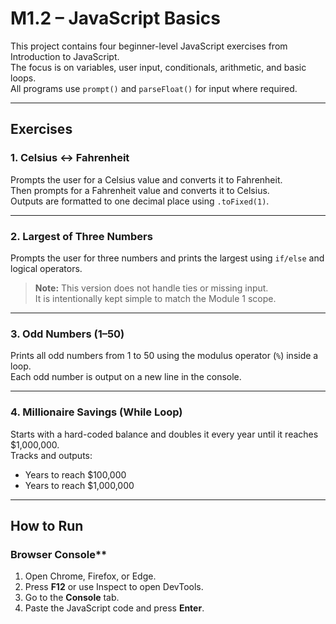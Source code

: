 # M1.2 – JavaScript Basics

This project contains four beginner-level JavaScript exercises from Introduction to JavaScript.  
The focus is on variables, user input, conditionals, arithmetic, and basic loops.  
All programs use `prompt()` and `parseFloat()` for input where required.

---

## Exercises

### **1. Celsius ↔ Fahrenheit**
Prompts the user for a Celsius value and converts it to Fahrenheit.  
Then prompts for a Fahrenheit value and converts it to Celsius.  
Outputs are formatted to one decimal place using `.toFixed(1)`.

---

### **2. Largest of Three Numbers**
Prompts the user for three numbers and prints the largest using `if/else` and logical operators.  

> **Note:** This version does not handle ties or missing input.  
> It is intentionally kept simple to match the Module 1 scope.

---

### **3. Odd Numbers (1–50)**
Prints all odd numbers from 1 to 50 using the modulus operator (`%`) inside a loop.  
Each odd number is output on a new line in the console.

---

### **4. Millionaire Savings (While Loop)**
Starts with a hard-coded balance and doubles it every year until it reaches $1,000,000.  
Tracks and outputs:
- Years to reach $100,000  
- Years to reach $1,000,000  

---

## How to Run

### Browser Console**
1. Open Chrome, Firefox, or Edge.  
2. Press **F12** or use Inspect to open DevTools.  
3. Go to the **Console** tab.  
4. Paste the JavaScript code and press **Enter**.